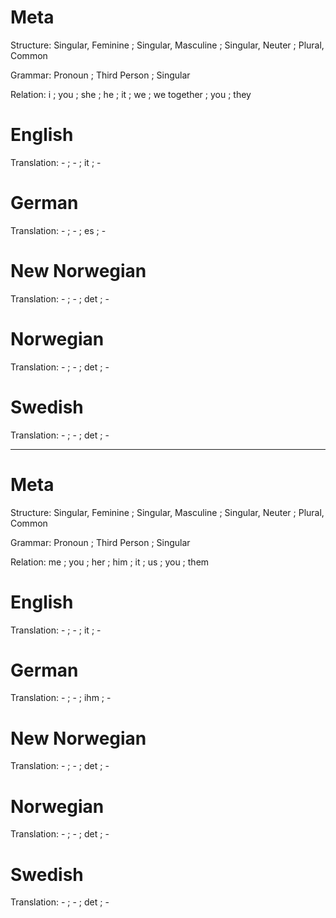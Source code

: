 Meta
====

Structure: Singular, Feminine ; Singular, Masculine ; Singular, Neuter ; Plural, Common

Grammar:   Pronoun ; Third Person ; Singular

Relation:  i ; you ; she ; he ; it ; we ; we together ; you ; they



English
=======

Translation: - ; - ; it ; -



German
======

Translation: - ; - ; es ; -



New Norwegian
=============

Translation: - ; - ; det ; -



Norwegian
=========

Translation: - ; - ; det ; -


Swedish
=======

Translation: - ; - ; det ; -



--------------------------------------------------------------------------------

Meta
====

Structure: Singular, Feminine ; Singular, Masculine ; Singular, Neuter ; Plural, Common

Grammar:   Pronoun ; Third Person ; Singular

Relation:  me ; you ; her ; him ; it ; us ; you ; them



English
=======

Translation: - ; - ; it ; -



German
======

Translation: - ; - ; ihm ; -



New Norwegian
=============

Translation: - ; - ; det ; -



Norwegian
=========

Translation: - ; - ; det ; -


Swedish
=======

Translation: - ; - ; det ; -
